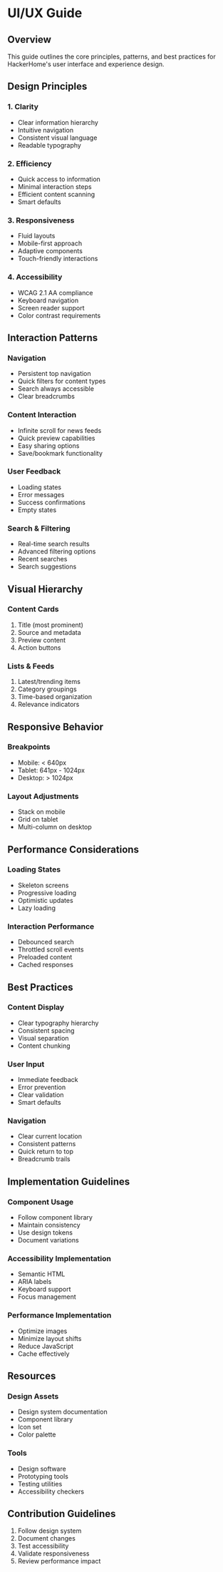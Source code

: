 # UI/UX Guide

## Overview

This guide outlines the core principles, patterns, and best practices for HackerHome's user interface and experience design.

## Design Principles

### 1. Clarity
- Clear information hierarchy
- Intuitive navigation
- Consistent visual language
- Readable typography

### 2. Efficiency
- Quick access to information
- Minimal interaction steps
- Efficient content scanning
- Smart defaults

### 3. Responsiveness
- Fluid layouts
- Mobile-first approach
- Adaptive components
- Touch-friendly interactions

### 4. Accessibility
- WCAG 2.1 AA compliance
- Keyboard navigation
- Screen reader support
- Color contrast requirements

## Interaction Patterns

### Navigation
- Persistent top navigation
- Quick filters for content types
- Search always accessible
- Clear breadcrumbs

### Content Interaction
- Infinite scroll for news feeds
- Quick preview capabilities
- Easy sharing options
- Save/bookmark functionality

### User Feedback
- Loading states
- Error messages
- Success confirmations
- Empty states

### Search & Filtering
- Real-time search results
- Advanced filtering options
- Recent searches
- Search suggestions

## Visual Hierarchy

### Content Cards
1. Title (most prominent)
2. Source and metadata
3. Preview content
4. Action buttons

### Lists & Feeds
1. Latest/trending items
2. Category groupings
3. Time-based organization
4. Relevance indicators

## Responsive Behavior

### Breakpoints
- Mobile: < 640px
- Tablet: 641px - 1024px
- Desktop: > 1024px

### Layout Adjustments
- Stack on mobile
- Grid on tablet
- Multi-column on desktop

## Performance Considerations

### Loading States
- Skeleton screens
- Progressive loading
- Optimistic updates
- Lazy loading

### Interaction Performance
- Debounced search
- Throttled scroll events
- Preloaded content
- Cached responses

## Best Practices

### Content Display
- Clear typography hierarchy
- Consistent spacing
- Visual separation
- Content chunking

### User Input
- Immediate feedback
- Error prevention
- Clear validation
- Smart defaults

### Navigation
- Clear current location
- Consistent patterns
- Quick return to top
- Breadcrumb trails

## Implementation Guidelines

### Component Usage
- Follow component library
- Maintain consistency
- Use design tokens
- Document variations

### Accessibility Implementation
- Semantic HTML
- ARIA labels
- Keyboard support
- Focus management

### Performance Implementation
- Optimize images
- Minimize layout shifts
- Reduce JavaScript
- Cache effectively

## Resources

### Design Assets
- Design system documentation
- Component library
- Icon set
- Color palette

### Tools
- Design software
- Prototyping tools
- Testing utilities
- Accessibility checkers

## Contribution Guidelines

1. Follow design system
2. Document changes
3. Test accessibility
4. Validate responsiveness
5. Review performance impact 